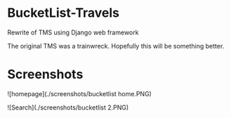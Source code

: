 # BucketList-Travels
Rewrite of TMS using Django web framework

The original TMS was a trainwreck. Hopefully this will be something better.

# Screenshots

![homepage](./screenshots/bucketlist home.PNG)

![Search](./screenshots/bucketlist 2.PNG)
      
